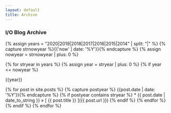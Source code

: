```yaml
---
layout: default
title: Archive
---
```


### I/O Blog Archive

{% assign years = "2020|2019|2018|2017|2016|2015|2014" | split: "|" %}
{% capture strnowyear %}{{'now' | date: '%Y'}}{% endcapture %}
{% assign nowyear = strnowyear | plus: 0 %}

{% for stryear in years %}
   {% assign year = stryear | plus: 0 %}
   {% if year <= nowyear %}
<br/>

<p class="sidebar_title"> {{year}}</p>
   	  {% for post in site.posts %}
	     {% capture postyear %} {{post.date | date: '%Y'}}{% endcapture %}
	     {% if postyear contains stryear %}
* {{ post.date | date_to_string }} &raquo; [ {{ post.title }} ]({{ post.url }})
         {% endif %}
      {% endfor %}
    {% endif %}
{% endfor %}

